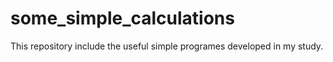 # some_simple_calculations
This repository include the useful simple programes developed in my study. 
